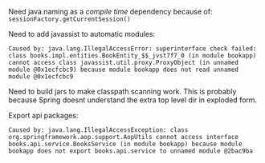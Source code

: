 
Need java.naming as a *compile time* dependency because of: `sessionFactory.getCurrentSession()`


Need to add javassist to automatic modules:

```
Caused by: java.lang.IllegalAccessError: superinterface check failed: class books.impl.entities.BookEntity_$$_jvst7f7_0 (in module bookapp) cannot access class javassist.util.proxy.ProxyObject (in unnamed module @0x1ecfcbc9) because module bookapp does not read unnamed module @0x1ecfcbc9
```

Need to build jars to make classpath scanning work. This is probably because Spring doesnt understand the extra top level dir in exploded form.

Export api packages:
```
Caused by: java.lang.IllegalAccessException: class org.springframework.aop.support.AopUtils cannot access interface books.api.service.BooksService (in module bookapp) because module bookapp does not export books.api.service to unnamed module @2bac9ba

```

